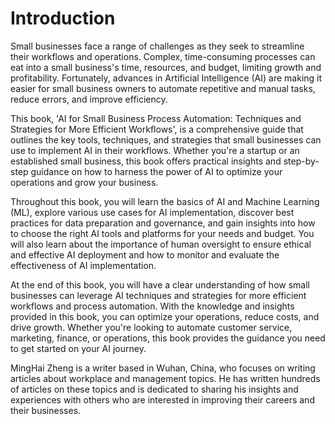 # Introduction

Small businesses face a range of challenges as they seek to streamline their workflows and operations. Complex, time-consuming processes can eat into a small business's time, resources, and budget, limiting growth and profitability. Fortunately, advances in Artificial Intelligence (AI) are making it easier for small business owners to automate repetitive and manual tasks, reduce errors, and improve efficiency.

This book, 'AI for Small Business Process Automation: Techniques and Strategies for More Efficient Workflows', is a comprehensive guide that outlines the key tools, techniques, and strategies that small businesses can use to implement AI in their workflows. Whether you're a startup or an established small business, this book offers practical insights and step-by-step guidance on how to harness the power of AI to optimize your operations and grow your business.

Throughout this book, you will learn the basics of AI and Machine Learning (ML), explore various use cases for AI implementation, discover best practices for data preparation and governance, and gain insights into how to choose the right AI tools and platforms for your needs and budget. You will also learn about the importance of human oversight to ensure ethical and effective AI deployment and how to monitor and evaluate the effectiveness of AI implementation.

At the end of this book, you will have a clear understanding of how small businesses can leverage AI techniques and strategies for more efficient workflows and process automation. With the knowledge and insights provided in this book, you can optimize your operations, reduce costs, and drive growth. Whether you're looking to automate customer service, marketing, finance, or operations, this book provides the guidance you need to get started on your AI journey.

MingHai Zheng is a writer based in Wuhan, China, who focuses on writing articles about workplace and management topics. He has written hundreds of articles on these topics and is dedicated to sharing his insights and experiences with others who are interested in improving their careers and their businesses.
